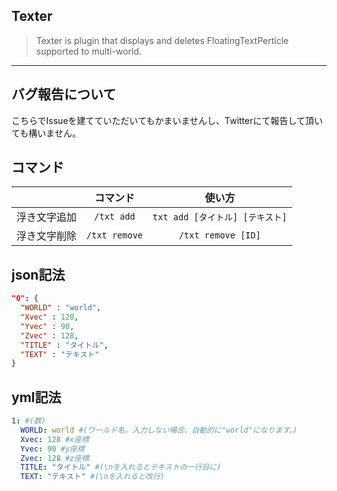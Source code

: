 ## Texter

> Texter is plugin that displays and deletes FloatingTextPerticle supported to multi-world.

***

## バグ報告について
こちらでIssueを建てていただいてもかまいませんし、Twitterにて報告して頂いても構いません。

## コマンド
|   |コマンド|使い方|
|:--:|:--:|:--:|
|浮き文字追加|`/txt add`|`txt add [タイトル] [テキスト]`|
|浮き文字削除|`/txt remove`|`/txt remove [ID]`|

## json記法

``` json
"0": {
  "WORLD" : "world",
  "Xvec" : 128,
  "Yvec" : 90,
  "Zvec" : 128,
  "TITLE" : "タイトル",
  "TEXT" : "テキスト"
}
```

## yml記法
```yaml
1: #(数)
  WORLD: world #(ワールド名。入力しない場合、自動的に"world"になります。)
  Xvec: 128 #x座標
  Yvec: 90 #y座標
  Zvec: 128 #z座標
  TITLE: "タイトル" #(\nを入れるとテキストの一行目に)
  TEXT: "テキスト" #(\nを入れると改行)
```
